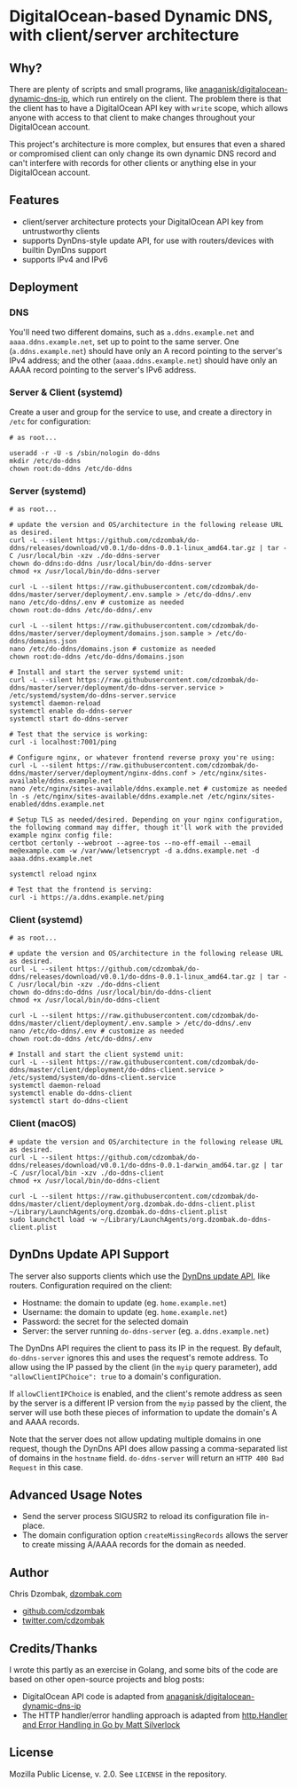 # DigitalOcean-based Dynamic DNS, with client/server architecture

## Why?

There are plenty of scripts and small programs, like [anaganisk/digitalocean-dynamic-dns-ip](https://github.com/anaganisk/digitalocean-dynamic-dns-ip), which run entirely on the client. The problem there is that the client has to have a DigitalOcean API key with `write` scope, which allows anyone with access to that client to make changes throughout your DigitalOcean account.

This project's architecture is more complex, but ensures that even a shared or compromised client can only change its own dynamic DNS record and can't interfere with records for other clients or anything else in your DigitalOcean account.

## Features

- client/server architecture protects your DigitalOcean API key from untrustworthy clients
- supports DynDns-style update API, for use with routers/devices with builtin DynDns support
- supports IPv4 and IPv6

## Deployment

### DNS

You'll need two different domains, such as `a.ddns.example.net` and `aaaa.ddns.example.net`, set up to point to the same server. One (`a.ddns.example.net`) should have only an A record pointing to the server's IPv4 address; and the other (`aaaa.ddns.example.net`) should have only an AAAA record pointing to the server's IPv6 address.

### Server & Client (systemd)

Create a user and group for the service to use, and create a directory in `/etc` for configuration:

```shell script
# as root...

useradd -r -U -s /sbin/nologin do-ddns
mkdir /etc/do-ddns
chown root:do-ddns /etc/do-ddns
```

### Server (systemd)

```shell script
# as root...

# update the version and OS/architecture in the following release URL as desired.
curl -L --silent https://github.com/cdzombak/do-ddns/releases/download/v0.0.1/do-ddns-0.0.1-linux_amd64.tar.gz | tar -C /usr/local/bin -xzv ./do-ddns-server
chown do-ddns:do-ddns /usr/local/bin/do-ddns-server
chmod +x /usr/local/bin/do-ddns-server

curl -L --silent https://raw.githubusercontent.com/cdzombak/do-ddns/master/server/deployment/.env.sample > /etc/do-ddns/.env
nano /etc/do-ddns/.env # customize as needed
chown root:do-ddns /etc/do-ddns/.env

curl -L --silent https://raw.githubusercontent.com/cdzombak/do-ddns/master/server/deployment/domains.json.sample > /etc/do-ddns/domains.json
nano /etc/do-ddns/domains.json # customize as needed
chown root:do-ddns /etc/do-ddns/domains.json

# Install and start the server systemd unit:
curl -L --silent https://raw.githubusercontent.com/cdzombak/do-ddns/master/server/deployment/do-ddns-server.service > /etc/systemd/system/do-ddns-server.service
systemctl daemon-reload
systemctl enable do-ddns-server
systemctl start do-ddns-server

# Test that the service is working:
curl -i localhost:7001/ping

# Configure nginx, or whatever frontend reverse proxy you're using:
curl -L --silent https://raw.githubusercontent.com/cdzombak/do-ddns/master/server/deployment/nginx-ddns.conf > /etc/nginx/sites-available/ddns.example.net
nano /etc/nginx/sites-available/ddns.example.net # customize as needed
ln -s /etc/nginx/sites-available/ddns.example.net /etc/nginx/sites-enabled/ddns.example.net

# Setup TLS as needed/desired. Depending on your nginx configuration, the following command may differ, though it'll work with the provided example nginx config file:
certbot certonly --webroot --agree-tos --no-eff-email --email me@example.com -w /var/www/letsencrypt -d a.ddns.example.net -d aaaa.ddns.example.net

systemctl reload nginx

# Test that the frontend is serving:
curl -i https://a.ddns.example.net/ping
```

### Client (systemd)

```shell script
# as root...

# update the version and OS/architecture in the following release URL as desired.
curl -L --silent https://github.com/cdzombak/do-ddns/releases/download/v0.0.1/do-ddns-0.0.1-linux_amd64.tar.gz | tar -C /usr/local/bin -xzv ./do-ddns-client
chown do-ddns:do-ddns /usr/local/bin/do-ddns-client
chmod +x /usr/local/bin/do-ddns-client

curl -L --silent https://raw.githubusercontent.com/cdzombak/do-ddns/master/client/deployment/.env.sample > /etc/do-ddns/.env
nano /etc/do-ddns/.env # customize as needed
chown root:do-ddns /etc/do-ddns/.env

# Install and start the client systemd unit:
curl -L --silent https://raw.githubusercontent.com/cdzombak/do-ddns/master/client/deployment/do-ddns-client.service > /etc/systemd/system/do-ddns-client.service
systemctl daemon-reload
systemctl enable do-ddns-client
systemctl start do-ddns-client
```

### Client (macOS)

```shell script
# update the version and OS/architecture in the following release URL as desired.
curl -L --silent https://github.com/cdzombak/do-ddns/releases/download/v0.0.1/do-ddns-0.0.1-darwin_amd64.tar.gz | tar -C /usr/local/bin -xzv ./do-ddns-client
chmod +x /usr/local/bin/do-ddns-client

curl -L --silent https://raw.githubusercontent.com/cdzombak/do-ddns/master/client/deployment/org.dzombak.do-ddns-client.plist ~/Library/LaunchAgents/org.dzombak.do-ddns-client.plist
sudo launchctl load -w ~/Library/LaunchAgents/org.dzombak.do-ddns-client.plist
```

## DynDns Update API Support

The server also supports clients which use the [DynDns update API](https://help.dyn.com/remote-access-api/perform-update/), like routers. Configuration required on the client:

- Hostname: the domain to update (eg. `home.example.net`)
- Username: the domain to update (eg. `home.example.net`)
- Password: the secret for the selected domain
- Server: the server running `do-ddns-server` (eg. `a.ddns.example.net`)

The DynDns API requires the client to pass its IP in the request. By default, `do-ddns-server` ignores this and uses the request's remote address. To allow using the IP passed by the client (in the `myip` query parameter), add `"allowClientIPChoice": true` to a domain's configuration.

If `allowClientIPChoice` is enabled, and the client's remote address as seen by the server is a different IP version from the `myip` passed by the client, the server will use both these pieces of information to update the domain's A and AAAA records.  

Note that the server does not allow updating multiple domains in one request, though the DynDns API does allow passing a comma-separated list of domains in the `hostname` field. `do-ddns-server` will return an `HTTP 400 Bad Request` in this case.

## Advanced Usage Notes

- Send the server process SIGUSR2 to reload its configuration file in-place.
- The domain configuration option `createMissingRecords` allows the server to create missing A/AAAA records for the domain as needed.

## Author

Chris Dzombak, [dzombak.com](https://www.dzombak.com)

- [github.com/cdzombak](https://github.com/cdzombak)
- [twitter.com/cdzombak](https://twitter.com/cdzombak)

## Credits/Thanks

I wrote this partly as an exercise in Golang, and some bits of the code are based on other open-source projects and blog posts:

- DigitalOcean API code is adapted from [anaganisk/digitalocean-dynamic-dns-ip](https://github.com/anaganisk/digitalocean-dynamic-dns-ip)
- The HTTP handler/error handling approach is adapted from [http.Handler and Error Handling in Go by Matt Silverlock](https://blog.questionable.services/article/http-handler-error-handling-revisited/)

## License

Mozilla Public License, v. 2.0. See `LICENSE` in the repository.

